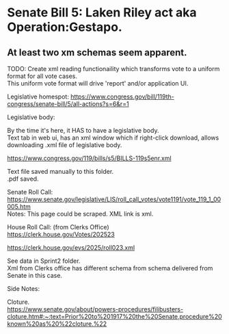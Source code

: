 # Senate Bill 5:  Laken Riley act aka Operation:Gestapo.  

## At least two xm schemas seem apparent.  

TODO:  Create xml reading functionaility which transforms vote to a uniform format for all vote cases.  
This uniform vote format will drive 'report' and/or application UI.  



Legislative homespot:
https://www.congress.gov/bill/119th-congress/senate-bill/5/all-actions?s=6&r=1

Legislative body:   

By the time it's here, it HAS to have a legislative body.  
Text tab in web ui, has an xml window which if right-click download, allows downloading .xml file of legislative body.  

https://www.congress.gov/119/bills/s5/BILLS-119s5enr.xml  

Text file saved manually to this folder.  
.pdf saved.











Senate Roll Call:  
https://www.senate.gov/legislative/LIS/roll_call_votes/vote1191/vote_119_1_00005.htm  
Notes:  This page could be scraped.
XML link is xml.  


House Roll Call: (from Clerks Office)  
https://clerk.house.gov/Votes/202523  

https://clerk.house.gov/evs/2025/roll023.xml

See data in Sprint2 folder.  
Xml from Clerks office has different schema from schema delivered from Senate in this case.











Side Notes:  

Cloture.  
https://www.senate.gov/about/powers-procedures/filibusters-cloture.htm#:~:text=Prior%20to%201917%20the%20Senate,procedure%20known%20as%20%22cloture.%22




